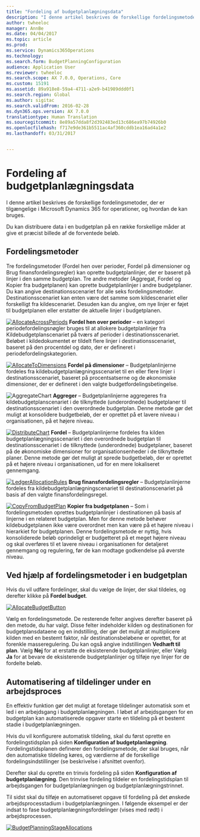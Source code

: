 ```yaml
---
title: "Fordeling af budgetplanlægningsdata"
description: "I denne artikel beskrives de forskellige fordelingsmetoder, der er tilgængelige i Microsoft Dynamics 365 for operationer, og hvordan de kan bruges."
author: twheeloc
manager: AnnBe
ms.date: 04/04/2017
ms.topic: article
ms.prod: 
ms.service: Dynamics365Operations
ms.technology: 
ms.search.form: BudgetPlanningConfiguration
audience: Application User
ms.reviewer: twheeloc
ms.search.scope: AX 7.0.0, Operations, Core
ms.custom: 15191
ms.assetid: 89a918e8-59a4-4711-a2e9-b41989ddd0f1
ms.search.region: Global
ms.author: sigitac
ms.search.validFrom: 2016-02-28
ms.dyn365.ops.version: AX 7.0.0
translationtype: Human Translation
ms.sourcegitcommit: 8e89a57dda8f2d392483ed13c686ea97b74926b0
ms.openlocfilehash: f717e9de361b5511ac4af360cddb1ea16ad4a1e2
ms.lasthandoff: 03/31/2017


---
```


# <a name="budget-planning-data-allocation"></a>Fordeling af budgetplanlægningsdata

I denne artikel beskrives de forskellige fordelingsmetoder, der er tilgængelige i Microsoft Dynamics 365 for operationer, og hvordan de kan bruges.  

Du kan distribuere data i en budgetplan på en række forskellige måder at give et præcist billede af de forventede beløb.

## <a name="allocation-methods"></a>Fordelingsmetoder
Tre fordelingsmetoder (Fordel hen over perioder, Fordel på dimensioner og Brug finansfordelingsregler) kan oprette budgetplanlinjer, der er baseret på linjer i den samme budgetplan. Tre andre metoder (Aggregat, Fordel og Kopier fra budgetplanen) kan oprette budgetplanlinjer i andre budgetplaner. Du kan angive destinationsscenariet for alle seks fordelingsmetoder. Destinationsscenariet kan enten være det samme som kildescenariet eller forskelligt fra kildescenariet. Desuden kan du angive, om nye linjer er føjet til budgetplanen eller erstatter de aktuelle linjer i budgetplanen.

[![AllocateAcrossPeriods](./media/allocateacrossperiods-300x259.png)](./media/allocateacrossperiods.png)<ph id="t1">
</ph>**Fordel hen over perioder** – en kategori periodefordelingsnøgler bruges til at allokere budgetplanlinjer fra Kildebudgetplanscenariet på tværs af perioder i destinationsscenariet. Beløbet i kildedokumentet er tildelt flere linjer i destinationsscenariet, baseret på den procentdel og dato, der er defineret i periodefordelingskategorien.         

[![AllocateToDimensions](./media/allocatetodimensions.jpg)](./media/allocatetodimensions.jpg)
**Fordel på dimensioner** – Budgetplanlinjerne fordeles fra kildebudgetplanlægningsscenariet til en eller flere linjer i destinationsscenariet, baseret på procentsatserne og de økonomiske dimensioner, der er defineret i den valgte budgetfordelingsbetingelse.           

![AggregateChart](./media/aggregatechart-300x230.png)
**Aggreger** – Budgetplanlinjerne aggregeres fra kildebudgetplanscenariet i de tilknyttede (underordnede) budgetplaner til destinationsscenariet i den overordnede budgetplan. Denne metode gør det muligt at konsolidere budgetbeløb, der er oprettet på et lavere niveau i organisationen, på et højere niveau.          

[![DistributeChart](./media/distributechart-300x230.png)](./media/distributechart.png)
**Fordel** – Budgetplanlinjerne fordeles fra kilden budgetplanlægningsscenariet i den overordnede budgetplan til destinationsscenariet i de tilknyttede (underordnede) budgetplaner, baseret på de økonomiske dimensioner for organisationsenheder i de tilknyttede planer. Denne metode gør det muligt at sprede budgetbeløb, der er oprettet på et højere niveau i organisationen, ud for en mere lokaliseret gennemgang.           

[![LedgerAllocationRules](./media/ledgerallocationrules-300x202.png)](./media/ledgerallocationrules.png)
**Brug finansfordelingsregler** – Budgetplanlinjerne fordeles fra kildebudgetplanlægningscenariet til destinationscenariet på basis af den valgte finansfordelingsregel. 

[![CopyFromBudgetPlan](./media/copyfrombudgetplan-187x300.png)](./media/copyfrombudgetplan.png)
**Kopier fra budgetplanen** – Som i fordelingsmetoden oprettes budgetplanlinjer i destinationen på basis af linjerne i en relateret budgetplan. Men for denne metode behøver kildebudgetplanen ikke være overordnet men kan være på et højere niveau i hierarkiet for budgetplanen. Denne fordelingsmetode er nyttig, hvis konsoliderede beløb oprindeligt er budgetteret på et meget højere niveau og skal overføres til et lavere niveau i organisationen for detaljeret gennemgang og regulering, før de kan modtage godkendelse på øverste niveau.          

## <a name="using-allocation-methods-in-a-budget-plan"></a>Ved hjælp af fordelingsmetoder i en budgetplan
Hvis du vil udføre fordelinger, skal du vælge de linjer, der skal tildeles, og derefter klikke på **Fordel budget**.

[![AllocateBudgetButton](./media/allocatebudgetbutton-300x84.png)](./media/allocatebudgetbutton.png) 

Vælg en fordelingsmetode. De resterende felter angives derefter baseret på den metode, du har valgt. Disse felter indeholder kilden og destinationen for budgetplansdataene og en indstilling, der gør det muligt at multiplicere kilden med en bestemt faktor, når destinationsbeløbene er oprettet, for at forenkle masseregulering. Du kan også angive indstillingen **Vedhæft til plan**. Vælg **Nej** for at erstatte de eksisterende budgetplanlinjer, eller Vælg **Ja** for at bevare de eksisterende budgetplanlinjer og tilføje nye linjer for de fordelte beløb.

## <a name="automating-allocations-during-a-workflow"></a>Automatisering af tildelinger under en arbejdsproces
En effektiv funktion gør det muligt at foretage tildelinger automatisk som et led i en arbejdsgang i budgetplanlægningen. I løbet af arbejdsgangen for en budgetplan kan automatiserede opgaver starte en tildeling på et bestemt stadie i budgetplanlægningen. 

Hvis du vil konfigurere automatisk tildeling, skal du først oprette en fordelingstidsplan på siden **Konfiguration af budgetplanlægning**. Fordelingstidsplanen definerer den fordelingsmetode, der skal bruges, når den automatiske tildeling køres, og værdierne af de forskellige fordelingsindstillinger (se beskrivelse i afsnittet ovenfor). 

Derefter skal du oprette en trinvis fordeling på siden **Konfiguration af budgetplanlægning**. Den trinvise fordeling tildeler en fordelingstidsplan til arbejdsgangen for budgetplanlægningen og budgetplanlægningstrinnet. 

Til sidst skal du tilføje en automatiseret opgave til fordeling på det ønskede arbejdsprocesstadium i budgetplanlægningen. I følgende eksempel er der indsat to fase budgetplanlægningsfordelinger (vises med rødt) i arbejdsprocessen.

[![BudgetPlanningStageAllocations](./media/budgetplanningstageallocations-300x300.png)](./media/budgetplanningstageallocations.png)



